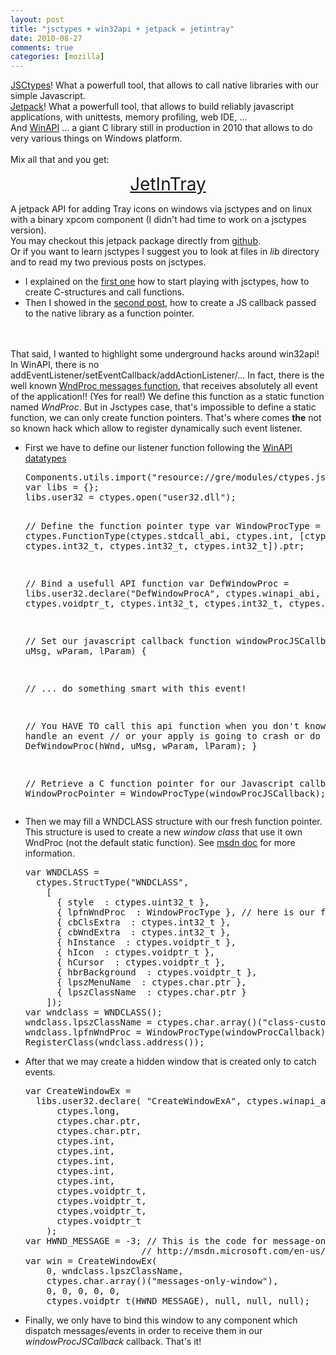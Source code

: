 ```yaml
---
layout: post
title: "jsctypes + win32api + jetpack = jetintray"
date: 2010-08-27
comments: true
categories: [mozilla]
---
```

<a href="https://wiki.mozilla.org/Jsctypes/api">JSCtypes</a>! What a powerfull
tool, that allows to call native libraries with our simple Javascript.<br />
<a href="https://jetpack.mozillalabs.com/">Jetpack</a>! What a powerfull tool,
that allows to build reliably javascript applications, with unittests, memory
profiling, web IDE, ...<br />
And <a href="http://en.wikipedia.org/wiki/Windows_API">WinAPI</a> ... a giant C
library still in production in 2010 that allows to do very various things on
Windows platform.<br />
<br />
Mix all that and you get:
<p style="text-align: center"><a href="http://github.com/ochameau/jetintray" style="font-size: 2em;">JetInTray</a></p>
A jetpack API for adding Tray icons on windows via jsctypes and on linux with a
binary xpcom component (I didn't had time to work on a jsctypes version).<br />
You may checkout this jetpack package directly from <a href="http://github.com/ochameau/jetintray">github</a>.<br />
Or if you want to learn jsctypes I suggest you to look at files in <em>lib</em>
directory and to read my two previous posts on jsctypes.
<ul>
<li>I explained on the <a href="http://blog.techno-barje.fr/post/2010/08/06/JSctypes-reboot">first one</a> how
to start playing with jsctypes, how to create C-structures and call
functions.</li>
<li>Then I showed in the <a href="http://blog.techno-barje.fr/post/2010/08/24/jsctypes-unleashed">second
post</a>, how to create a JS callback passed to the native library as a
function pointer.</li>
</ul>
<br />
<br />
That said, I wanted to highlight some underground hacks around win32api! In
WinAPI, there is no addEventListener/setEventCallback/addActionListener/... In
fact, there is the well known <a href="http://www.toymaker.info/Games/html/wndproc.html">WndProc messages
function</a>, that receives absolutely all event of the application!! (Yes for
real!) We define this function as a static function named <em>WndProc</em>. But
in Jsctypes case, that's impossible to define a static function, we can only
create function pointers. That's where comes <strong>the</strong> not so known
hack which allow to register dynamically such event listener.<br />
<ul>
<li>First we have to define our listener function following the <a href="http://msdn.microsoft.com/en-us/library/ms633573.aspx">WinAPI datatypes</a>
<pre>
Components.utils.import(&quot;resource://gre/modules/ctypes.jsm&quot;);
var libs = {};
libs.user32 = ctypes.open(&quot;user32.dll&quot;);

// Define the function pointer type
var WindowProcType = 
  ctypes.FunctionType(ctypes.stdcall_abi, ctypes.int,
    [ctypes.voidptr_t, ctypes.int32_t, ctypes.int32_t, ctypes.int32_t]).ptr;

// Bind a usefull API function
var DefWindowProc = libs.user32.declare(&quot;DefWindowProcA&quot;, ctypes.winapi_abi, ctypes.int,
    ctypes.voidptr_t, ctypes.int32_t, ctypes.int32_t, ctypes.int32_t);

// Set our javascript callback
function windowProcJSCallback(hWnd, uMsg, wParam, lParam) {
  
  // ... do something smart with this event!
  
  // You HAVE TO call this api function when you don't known how to handle an event
  // or your apply is going to crash or do nothing
  return DefWindowProc(hWnd, uMsg, wParam, lParam);
}

// Retrieve a C function pointer for our Javascript callback
var WindowProcPointer = WindowProcType(windowProcJSCallback);
</pre></li>
<li>Then we may fill a WNDCLASS structure with our fresh function pointer. This
structure is used to create a new <em>window class</em> that use it own WndProc
(not the default static function). See <a href="http://msdn.microsoft.com/en-us/library/ms633586%28VS.85%29.aspx">msdn doc</a>
for more information.
<pre>
var WNDCLASS = 
  ctypes.StructType(&quot;WNDCLASS&quot;,
    [
      { style  : ctypes.uint32_t },
      { lpfnWndProc  : WindowProcType }, // here is our function pointer!
      { cbClsExtra  : ctypes.int32_t },
      { cbWndExtra  : ctypes.int32_t },
      { hInstance  : ctypes.voidptr_t },
      { hIcon  : ctypes.voidptr_t },
      { hCursor  : ctypes.voidptr_t },
      { hbrBackground  : ctypes.voidptr_t },
      { lpszMenuName  : ctypes.char.ptr },
      { lpszClassName  : ctypes.char.ptr }
    ]);
var wndclass = WNDCLASS();
wndclass.lpszClassName = ctypes.char.array()(&quot;class-custom-wndproc&quot;);
wndclass.lpfnWndProc = WindowProcType(windowProcCallback);   // &lt;---- here it is!
RegisterClass(wndclass.address());
</pre></li>
<li>After that we may create a hidden window that is created only to catch
events.
<pre>
var CreateWindowEx = 
  libs.user32.declare( &quot;CreateWindowExA&quot;, ctypes.winapi_abi, ctypes.voidptr_t,
      ctypes.long,
      ctypes.char.ptr,
      ctypes.char.ptr,
      ctypes.int,
      ctypes.int,
      ctypes.int,
      ctypes.int,
      ctypes.int,
      ctypes.voidptr_t,
      ctypes.voidptr_t,
      ctypes.voidptr_t,
      ctypes.voidptr_t
    );
var HWND_MESSAGE = -3; // This is the code for message-only window
                      // http://msdn.microsoft.com/en-us/library/ms632599%28VS.85%29.aspx#message_only
var win = CreateWindowEx(
    0, wndclass.lpszClassName,
    ctypes.char.array()(&quot;messages-only-window&quot;),
    0, 0, 0, 0, 0,
    ctypes.voidptr_t(HWND_MESSAGE), null, null, null);
</pre></li>
<li>Finally, we only have to bind this window to any component which dispatch
messages/events in order to receive them in our <em>windowProcJSCallback</em>
callback. That's it!</li>
</ul>